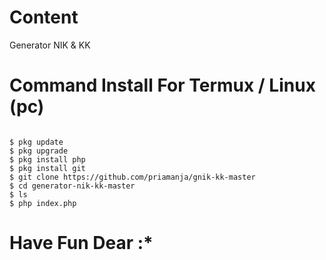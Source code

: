 # Content
Generator NIK & KK
# Command Install For Termux / Linux (pc)
```

$ pkg update
$ pkg upgrade
$ pkg install php
$ pkg install git
$ git clone https://github.com/priamanja/gnik-kk-master
$ cd generator-nik-kk-master
$ ls
$ php index.php
```
# Have Fun Dear :*
